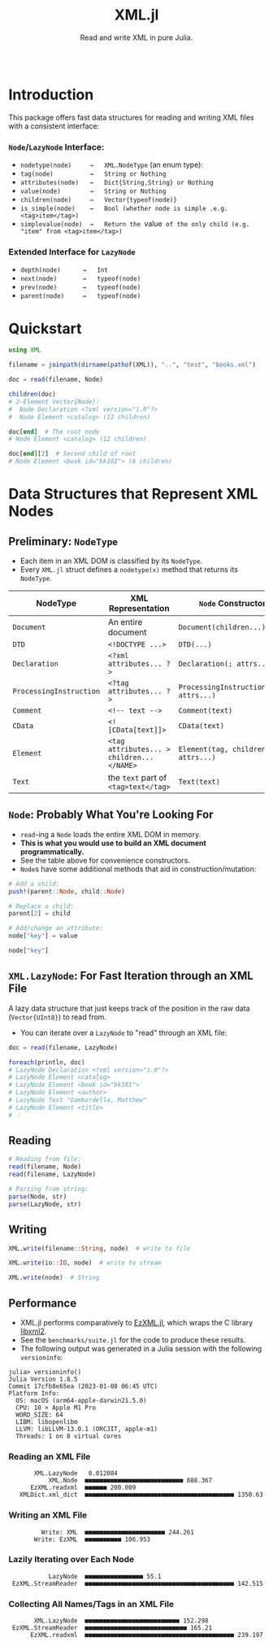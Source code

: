 <h1 align="center">XML.jl</h1>

<p align="center">Read and write XML in pure Julia.</p>

<br><br>

# Introduction

This package offers fast data structures for reading and writing XML files with a consistent interface:

### `Node`/`LazyNode` Interface:

- `nodetype(node)     →   XML.NodeType` (an enum type):
- `tag(node)          →   String or Nothing`
- `attributes(node)   →   Dict{String,String} or Nothing`
- `value(node)        →   String or Nothing`
- `children(node)     →   Vector{typeof(node)}`
- `is_simple(node)    →   Bool (whether node is simple .e.g. <tag>item</tag>)`
- `simplevalue(node)  →   Return the `value` of the only child (e.g. "item" from <tag>item</tag>)`

### Extended Interface for `LazyNode`

- `depth(node)      →   Int`
- `next(node)       →   typeof(node)`
- `prev(node)       →   typeof(node)`
- `parent(node)     →   typeof(node)`

# Quickstart

```julia
using XML

filename = joinpath(dirname(pathof(XML)), "..", "test", "books.xml")

doc = read(filename, Node)

children(doc)
# 2-Element Vector{Node}:
#  Node Declaration <?xml version="1.0"?>
#  Node Element <catalog> (12 children)

doc[end]  # The root node
# Node Element <catalog> (12 children)

doc[end][2]  # Second child of root
# Node Element <book id="bk102"> (6 children)
```

# Data Structures that Represent XML Nodes

## Preliminary: `NodeType`

- Each item in an XML DOM is classified by its `NodeType`.
- Every `XML.jl` struct defines a `nodetype(x)` method that returns its `NodeType`.

| NodeType | XML Representation | `Node` Constructor |
|----------|--------------------|------------------|
| `Document` | An entire document | `Document(children...)`
| `DTD` | `<!DOCTYPE ...>` | `DTD(...) `
| `Declaration` | `<?xml attributes... ?>` | `Declaration(; attrs...)`
| `ProcessingInstruction` | `<?tag attributes... ?>` | `ProcessingInstruction(tag; attrs...)`
| `Comment` | `<!-- text -->` | `Comment(text)`
| `CData` | `<![CData[text]]>` | `CData(text)`
| `Element` | `<tag attributes... > children... </NAME>` | `Element(tag, children...; attrs...)`
| `Text` | the `text` part of `<tag>text</tag>` | `Text(text)`


## `Node`: Probably What You're Looking For

- `read`-ing a `Node` loads the entire XML DOM in memory.
- **This is what you would use to build an XML document programmatically.**
- See the table above for convenience constructors.
- `Node`s have some additional methods that aid in construction/mutation:

```julia
# Add a child:
push!(parent::Node, child::Node)

# Replace a child:
parent[2] = child

# Add/change an attribute:
node["key"] = value

node["key"]
```


## `XML.LazyNode`: For Fast Iteration through an XML File

A lazy data structure that just keeps track of the position in the raw data (`Vector{UInt8}`) to read from.

- You can iterate over a `LazyNode` to "read" through an XML file:

```julia
doc = read(filename, LazyNode)

foreach(println, doc)
# LazyNode Declaration <?xml version="1.0"?>
# LazyNode Element <catalog>
# LazyNode Element <book id="bk101">
# LazyNode Element <author>
# LazyNode Text "Gambardella, Matthew"
# LazyNode Element <title>
# ⋮
```


## Reading

```julia
# Reading from file:
read(filename, Node)
read(filename, LazyNode)

# Parsing from string:
parse(Node, str)
parse(LazyNode, str)

```

## Writing

```julia
XML.write(filename::String, node)  # write to file

XML.write(io::IO, node)  # write to stream

XML.write(node)  # String
```




## Performance

- XML.jl performs comparatively to [EzXML.jl](https://github.com/JuliaIO/EzXML.jl), which wraps the C library [libxml2](https://gitlab.gnome.org/GNOME/libxml2/-/wikis/home).
- See the `benchmarks/suite.jl` for the code to produce these results.
- The following output was generated in a Julia session with the following `versioninfo`:

```
julia> versioninfo()
Julia Version 1.8.5
Commit 17cfb8e65ea (2023-01-08 06:45 UTC)
Platform Info:
  OS: macOS (arm64-apple-darwin21.5.0)
  CPU: 10 × Apple M1 Pro
  WORD_SIZE: 64
  LIBM: libopenlibm
  LLVM: libLLVM-13.0.1 (ORCJIT, apple-m1)
  Threads: 1 on 8 virtual cores
```


### Reading an XML File

```
       XML.LazyNode   0.012084
           XML.Node  ■■■■■■■■■■■■■■■■■■■■■■■■■■■ 888.367
      EzXML.readxml  ■■■■■■ 200.009
   XMLDict.xml_dict  ■■■■■■■■■■■■■■■■■■■■■■■■■■■■■■■■■■■■■■■■■ 1350.63
```

### Writing an XML File

```
         Write: XML  ■■■■■■■■■■■■■■■■■■■■■■ 244.261
       Write: EzXML  ■■■■■■■■■■ 106.953
```

### Lazily Iterating over Each Node
```
           LazyNode  ■■■■■■■■■■■■■■■■ 55.1
 EzXML.StreamReader  ■■■■■■■■■■■■■■■■■■■■■■■■■■■■■■■■■■■■■■■■■ 142.515
```

### Collecting All Names/Tags in an XML File
```
       XML.LazyNode  ■■■■■■■■■■■■■■■■■■■■■■■■■■ 152.298
 EzXML.StreamReader  ■■■■■■■■■■■■■■■■■■■■■■■■■■■■ 165.21
      EzXML.readxml  ■■■■■■■■■■■■■■■■■■■■■■■■■■■■■■■■■■■■■■■■■ 239.197
```
